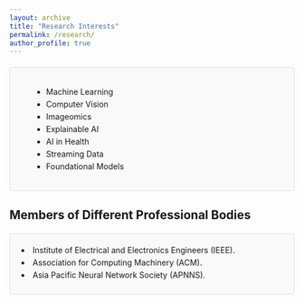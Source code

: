 ```yaml
---
layout: archive
title: "Research Interests"
permalink: /research/
author_profile: true
---
```


<div class="research-areas-block">
  <!-- <h2>Research Areas</h2> -->
  <ul>
    <li>Machine Learning</li>
    <li>Computer Vision</li>
    <li>Imageomics</li>
    <li>Explainable AI</li>
    <li>AI in Health</li>
    <li>Streaming Data</li>
    <li>Foundational Models</li>
  </ul>
</div>

<style>
.research-areas-block {
  border: 1px solid #ddd;
  padding: 20px;
  margin: 20px 0;
  border-radius: 5px;
  background-color: #f9f9f9;
}
.research-areas-block h2 {
  font-size: 24px;
  margin-bottom: 10px;
}
.research-areas-block ul {
  list-style-type: disc;
  margin-left: 20px;
}
.research-areas-block li {
  margin-bottom: 5px;
}
</style>



<h2>Members of Different Professional Bodies</h2>



<div class="membership-block">
  <!-- <h>Membership to Different Professional Bodies</h2> -->
  <!-- <ul> -->
    <li>Institute of Electrical and Electronics Engineers (IEEE).</li>
    <li>Association for Computing Machinery (ACM).</li>
    <li>Asia Pacific Neural Network Society (APNNS).</li>
  <!-- </ul> -->
</div>

<style>
.membership-block {
  border: 1px solid #ddd;
  padding: 20px;
  margin: 20px 0;
  border-radius: 5px;
  background-color: #f9f9f9;
}
.membership-block h2 {
  font-size: 24px;
  margin-bottom: 10px;
}
.membership-block ul {
  list-style-type: disc;
  margin-left: 20px;
}
.membership-block li {
  margin-bottom: 5px;
}
</style>
